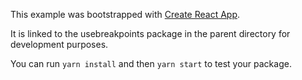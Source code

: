 This example was bootstrapped with [Create React App](https://github.com/facebook/create-react-app).

It is linked to the usebreakpoints package in the parent directory for development purposes.

You can run `yarn install` and then `yarn start` to test your package.
